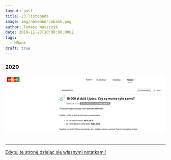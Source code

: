 ```yaml
---
layout: post
title: 23 listopada
image: img/november/mbank.png
author: Tomasz Waszczyk
date: 2019-11-23T10:00:00.000Z
tags:
  - MBank
draft: true
---
```


### 2020

<img src="./img/november/mbank.png"><br><br>

---

<a href="https://github.com/TomaszWaszczyk/historia.waszczyk.com/edit/master/src/content/november-23.md" target="_blank">Edytuj tę stronę dzieląc się własnymi notatkami!</a>

